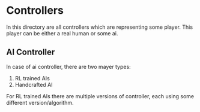# Controllers

In this directory are all controllers which are representing some player. This player can be either a real human 
or some ai. 

## AI Controller

In case of ai controller, there are two mayer types: 

1. RL trained AIs
2. Handcrafted AI

For RL trained AIs there are multiple versions of controller, each using some different version/algorithm.
